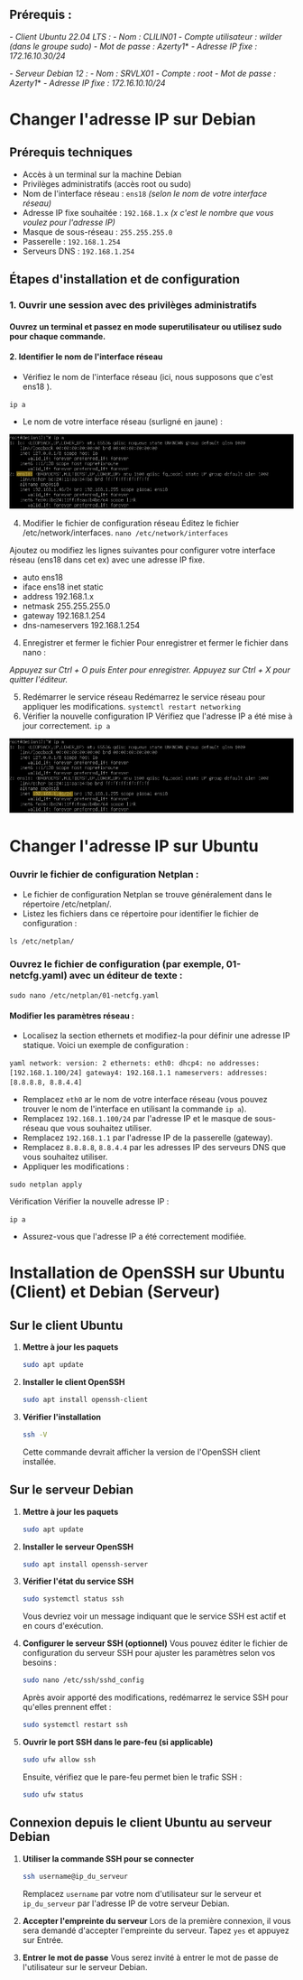 ## Prérequis : 

*- Client Ubuntu 22.04 LTS :*
*- Nom : CLILIN01*
*- Compte utilisateur : wilder (dans le groupe sudo)*
*- Mot de passe : Azerty1**
*- Adresse IP fixe : 172.16.10.30/24*

*- Serveur Debian 12 :*
*- Nom : SRVLX01*
*- Compte : root*
*- Mot de passe : Azerty1**
*- Adresse IP fixe : 172.16.10.10/24*

# Changer l'adresse IP sur Debian 

## Prérequis techniques

- Accès à un terminal sur la machine Debian
- Privilèges administratifs (accès root ou sudo)
- Nom de l'interface réseau : `ens18` *(selon le nom de votre interface réseau)*
- Adresse IP fixe souhaitée : `192.168.1.x` *(x c'est le nombre que vous voulez pour l'adresse IP)*
- Masque de sous-réseau : `255.255.255.0`
- Passerelle : `192.168.1.254`
- Serveurs DNS : `192.168.1.254`

## Étapes d'installation et de configuration

### 1. Ouvrir une session avec des privilèges administratifs

#### Ouvrez un terminal et passez en mode superutilisateur ou utilisez sudo pour chaque commande.


#### 2. Identifier le nom de l'interface réseau

- Vérifiez le nom de l'interface réseau (ici, nous supposons que c'est ens18 ).

`ip a`

- Le nom de votre interface réseau (surligné en jaune) :

![Choix de l'adaptateur](Images/Choix_IP_Fixe_Debian1.png)

4. Modifier le fichier de configuration réseau
Éditez le fichier /etc/network/interfaces.
`nano /etc/network/interfaces`

Ajoutez ou modifiez les lignes suivantes pour configurer votre interface réseau (ens18 dans cet ex)  avec une adresse IP fixe.

- auto ens18
- iface ens18 inet static
- address 192.168.1.x
- netmask 255.255.255.0
- gateway 192.168.1.254
- dns-nameservers 192.168.1.254

4. Enregistrer et fermer le fichier
Pour enregistrer et fermer le fichier dans nano :

*Appuyez sur Ctrl + O puis Enter pour enregistrer.
Appuyez sur Ctrl + X pour quitter l'éditeur.*

5. Redémarrer le service réseau
Redémarrez le service réseau pour appliquer les modifications.
`systemctl restart networking`
6. Vérifier la nouvelle configuration IP
Vérifiez que l'adresse IP a été mise à jour correctement.
`ip a`

![Choix de l'adaptateur](Images/Choix_IP_Fixe_Debian2.png)

# Changer l'adresse IP sur Ubuntu

### Ouvrir le fichier de configuration Netplan :

- Le fichier de configuration Netplan se trouve généralement dans le répertoire /etc/netplan/.
- Listez les fichiers dans ce répertoire pour identifier le fichier de configuration :

```ls /etc/netplan/```

### Ouvrez le fichier de configuration (par exemple, 01-netcfg.yaml) avec un éditeur de texte :

```sudo nano /etc/netplan/01-netcfg.yaml```

#### Modifier les paramètres réseau :

- Localisez la section ethernets et modifiez-la pour définir une adresse IP statique. Voici un exemple de configuration :

`
yaml
network:
  version: 2
  ethernets:
    eth0:
      dhcp4: no
      addresses: [192.168.1.100/24]
      gateway4: 192.168.1.1
      nameservers:
        addresses: [8.8.8.8, 8.8.4.4]
`

- Remplacez `eth0` ar le nom de votre interface réseau (vous pouvez trouver le nom de l'interface en utilisant la commande `ip a`).
- Remplacez `192.168.1.100/24` par l'adresse IP et le masque de sous-réseau que vous souhaitez utiliser.
- Remplacez `192.168.1.1` par l'adresse IP de la passerelle (gateway).
- Remplacez `8.8.8.8`, `8.8.4.4` par les adresses IP des serveurs DNS que vous souhaitez utiliser.
- Appliquer les modifications :

`sudo netplan apply`

Vérification
Vérifier la nouvelle adresse IP :

`ip a`

- Assurez-vous que l'adresse IP a été correctement modifiée.


# Installation de OpenSSH sur Ubuntu (Client) et Debian (Serveur)

## Sur le client Ubuntu

1. **Mettre à jour les paquets**
   ```bash
   sudo apt update
   ```

2. **Installer le client OpenSSH**
   ```bash
   sudo apt install openssh-client
   ```

3. **Vérifier l'installation**
   ```bash
   ssh -V
   ```
   Cette commande devrait afficher la version de l'OpenSSH client installée.

## Sur le serveur Debian

1. **Mettre à jour les paquets**
   ```bash
   sudo apt update
   ```

2. **Installer le serveur OpenSSH**
   ```bash
   sudo apt install openssh-server
   ```

3. **Vérifier l'état du service SSH**
   ```bash
   sudo systemctl status ssh
   ```
   Vous devriez voir un message indiquant que le service SSH est actif et en cours d'exécution.

4. **Configurer le serveur SSH (optionnel)**
   Vous pouvez éditer le fichier de configuration du serveur SSH pour ajuster les paramètres selon vos besoins :
   ```bash
   sudo nano /etc/ssh/sshd_config
   ```
   Après avoir apporté des modifications, redémarrez le service SSH pour qu'elles prennent effet :
   ```bash
   sudo systemctl restart ssh
   ```

5. **Ouvrir le port SSH dans le pare-feu (si applicable)**
   ```bash
   sudo ufw allow ssh
   ```
   Ensuite, vérifiez que le pare-feu permet bien le trafic SSH :
   ```bash
   sudo ufw status
   ```

## Connexion depuis le client Ubuntu au serveur Debian

1. **Utiliser la commande SSH pour se connecter**
   ```bash
   ssh username@ip_du_serveur
   ```
   Remplacez `username` par votre nom d'utilisateur sur le serveur et `ip_du_serveur` par l'adresse IP de votre serveur Debian.

2. **Accepter l'empreinte du serveur**
   Lors de la première connexion, il vous sera demandé d'accepter l'empreinte du serveur. Tapez `yes` et appuyez sur Entrée.

3. **Entrer le mot de passe**
   Vous serez invité à entrer le mot de passe de l'utilisateur sur le serveur Debian.







